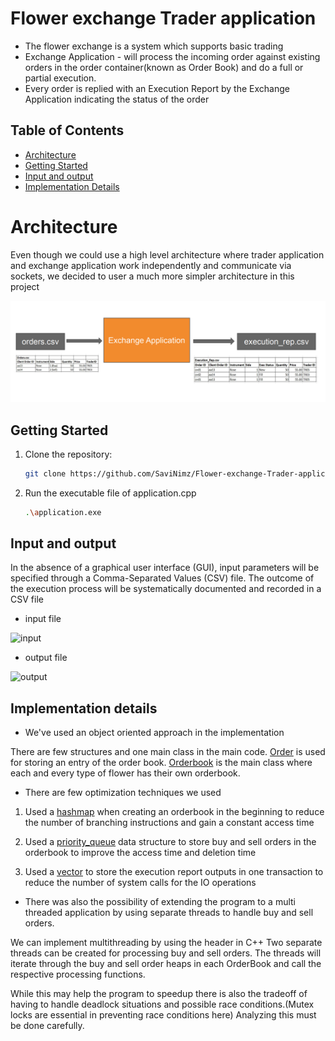 # Flower exchange Trader application

- The flower exchange is a system which
supports basic trading
-  Exchange Application - will process the incoming order against existing orders in the 
order container(known as Order Book) and do a full or partial execution.
- Every order is replied with an Execution Report by the Exchange Application indicating the status of the order

## Table of Contents

- [Architecture](#Architecture)
- [Getting Started](#getting-started)
- [Input and output](#input-and-output)
- [Implementation Details](#Implementation-details)


# Architecture

Even though we could use a high level architecture where trader application and exchange application work independently and communicate via sockets, we decided to user a much more simpler architecture in this project

![Architecture](images/architecture.png)


## Getting Started

1. Clone the repository:

   ```bash
   git clone https://github.com/SaviNimz/Flower-exchange-Trader-application.git

2. Run the executable file of application.cpp
    ```bash
    .\application.exe 

## Input and output

In the absence of a graphical user interface (GUI), input parameters will be specified through a Comma-Separated Values (CSV) file. The outcome of the execution process will be systematically documented and recorded in a CSV file

- input file

![input](images/orders%20csv.png)

- output file

![output](images/execution%20rep%20csv.png)


## Implementation details 


- We've used an object oriented approach in the implementation

There are few structures and one main class in the main code. [Order](application.cpp#L17-L45) is used for storing an entry of the order book. [Orderbook](application.cpp#L77-L257) is the main class where each and every type of flower has their own orderbook. 


- There are few optimization techniques we used

1. Used a [hashmap](application.cpp#L275-L282) when creating an orderbook in the beginning to reduce the number of branching instructions and gain a constant access time

2. Used a [priority_queue](application.cpp#L84-L88) data structure to store buy and sell orders in the orderbook to improve the access time and deletion time

3. Used a [vector](application.cpp#L150) to store the execution report outputs in one transaction to reduce the number of system calls for the IO operations

- There was also the possibility of extending the program to a multi threaded application by using separate threads to handle buy and sell orders. 

We can implement multithreading by using the <thread> header in C++
Two separate threads can be created for processing buy and sell orders. The threads will iterate through the buy and sell order heaps in each OrderBook and call the respective processing functions.

While this may help the program to speedup there is also the tradeoff of having to handle deadlock situations and possible race conditions.(Mutex locks are essential in preventing race conditions here) Analyzing this must be done carefully. 

